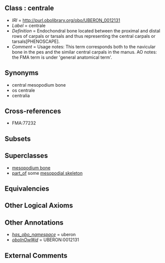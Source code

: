 
## Class : centrale

 * *IRI* = http://purl.obolibrary.org/obo/UBERON_0012131
 * *Label* = centrale
 * *Definition* = Endochondral bone located between the proximal and distal rows of carpals or tarsals and thus representing the central carpals or tarsals[PHENOSCAPE].
 * *Comment* = Usage notes: This term corresponds both to the navicular bone in the pes and the similar central carpals in the manus. AO notes: the FMA term is under 'general anatomical term'.

## Synonyms

 * central mesopodium bone
 * os centrale
 * centralia

## Cross-references

 * FMA:77232

## Subsets


## Superclasses

 * [mesopodium bone](../../UBERON/56/UBERON_0003656.md)
 * [part_of](../../BFO/50/BFO_0000050.md) some [mesopodial skeleton](../../UBERON/78/UBERON_0009878.md)

## Equivalencies


## Other Logical Axioms


## Other Annotations

 * *[has_obo_namespace](../../ce/oboInOwl#hasOBONamespace.md)* = uberon
 * *[oboInOwl#id](../../id/oboInOwl#id.md)* = UBERON:0012131

## External Comments

